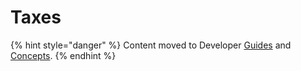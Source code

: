 # Taxes

{% hint style="danger" %}
Content moved to Developer [Guides](https://www.moltin.com/developer/guides) and [Concepts](https://www.moltin.com/developer/concepts).
{% endhint %}

